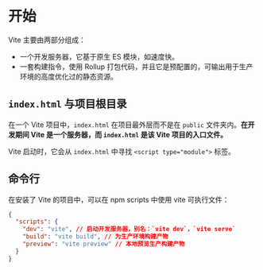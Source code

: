 # 开始

Vite 主要由两部分组成：

- 一个开发服务器，它基于原生 ES 模块，如速度快。
- 一套构建指令，使用 Rollup 打包代码，并且它是预配置的，可输出用于生产环境的高度优化过的静态资源。

## `index.html` 与项目根目录

在一个 Vite 项目中，`index.html` 在项目最外层而不是在 `public` 文件夹内。**在开发期间 Vite 是一个服务器，而 `index.html` 是该 Vite 项目的入口文件。**

Vite 启动时，它会从 `index.html` 中寻找 `<script type="module">` 标签。

## 命令行

在安装了 Vite 的项目中，可以在 npm scripts 中使用 vite 可执行文件：

```json
{
  "scripts": {
    "dev": "vite", // 启动开发服务器，别名：`vite dev`，`vite serve`
    "build": "vite build", // 为生产环境构建产物
    "preview": "vite preview" // 本地预览生产构建产物
  }
}
```
